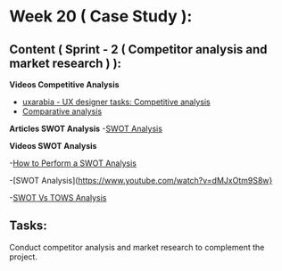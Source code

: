 # Week 20 ( Case Study ): 
## Content ( Sprint - 2 ( Competitor analysis and market research ) ):

**Videos Competitive Analysis**
- [uxarabia - UX designer tasks: Competitive analysis](https://www.youtube.com/watch?v=gzaQSIjrEho)
- [Comparative analysis](https://www.youtube.com/watch?v=XtgIhbCtOIg)

**Articles SWOT Analysis**
-[SWOT Analysis](https://www.investopedia.com/terms/s/swot.asp)

**Videos SWOT Analysis** 

-[How to Perform a SWOT Analysis](https://www.youtube.com/watch?v=I_6AVRGLXGA)

-[SWOT Analysis](https://www.youtube.com/watch?v=dMJxOtm9S8w}

-[SWOT Vs TOWS Analysis](https://www.youtube.com/watch?v=PQFyWuW0ynY)

## Tasks:
Conduct competitor analysis and market research to complement the project.
